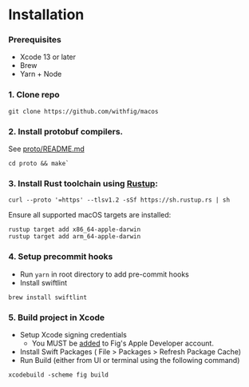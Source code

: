 

# Installation
### Prerequisites 
- Xcode 13 or later
- Brew
- Yarn + Node

### 1. Clone repo
```
git clone https://github.com/withfig/macos
```
### 2. Install protobuf compilers.
See [proto/README.md](https://github.com/withfig/macos/blob/develop/proto/README.md)
```
cd proto && make`
```
### 3. Install Rust toolchain using [Rustup](https://rustup.rs): 
```
curl --proto '=https' --tlsv1.2 -sSf https://sh.rustup.rs | sh
```
Ensure all supported macOS targets are installed:
```
rustup target add x86_64-apple-darwin
rustup target add arm_64-apple-darwin
```
### 4. Setup precommit hooks
 - Run `yarn` in root directory to add pre-commit hooks
 - Install swiftlint
```
brew install swiftlint
```

### 5. Build project in Xcode
 - Setup Xcode signing credentials
    - You MUST be [added](https://appstoreconnect.apple.com/access/users) to Fig's Apple Developer account. 
 - Install Swift Packages ( File > Packages > Refresh Package Cache)
 - Run Build (either from UI or terminal using the following command)
```
xcodebuild -scheme fig build
```
